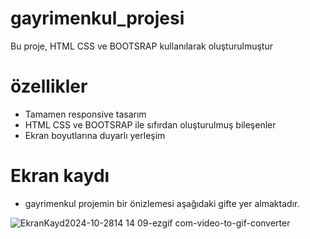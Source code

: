 # gayrimenkul_projesi

Bu proje, HTML CSS ve BOOTSRAP kullanılarak oluşturulmuştur



# özellikler

- Tamamen responsive tasarım
- HTML CSS ve BOOTSRAP ile sıfırdan oluşturulmuş bileşenler
- Ekran boyutlarına duyarlı yerleşim

# Ekran kaydı

- gayrimenkul projemin bir önizlemesi aşağıdaki gifte yer almaktadır.


![EkranKayd2024-10-2814 14 09-ezgif com-video-to-gif-converter](https://github.com/user-attachments/assets/7a847047-0250-40bb-aae0-0ad1b787c6de)
